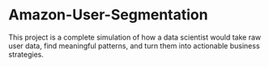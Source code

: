 # Amazon-User-Segmentation
This project is a complete simulation of how a data scientist would take raw user data, find meaningful patterns, and turn them into actionable business strategies.
